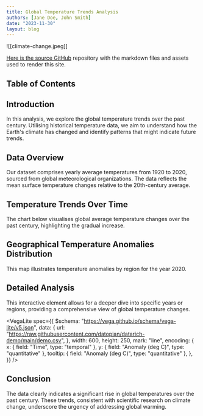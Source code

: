 ```yaml
---
title: Global Temperature Trends Analysis
authors: [Jane Doe, John Smith]
date: "2023-11-30"
layout: blog
---
```


![[climate-change.jpeg]]

[Here is the source GitHub](https://github.com/datopian/datarich-demo) repository with the markdown files and assets used to render this site.

## Table of Contents

## Introduction

In this analysis, we explore the global temperature trends over the past century. Utilising historical temperature data, we aim to understand how the Earth's climate has changed and identify patterns that might indicate future trends.

## Data Overview

Our dataset comprises yearly average temperatures from 1920 to 2020, sourced from global meteorological organizations. The data reflects the mean surface temperature changes relative to the 20th-century average.

## Temperature Trends Over Time

The chart below visualises global average temperature changes over the past century, highlighting the gradual increase.

<LineChart 
  data={}
  title="Global Temperature Trends"
/>

## Geographical Temperature Anomalies Distribution

This map illustrates temperature anomalies by region for the year 2020.

<OpenLayers data={temperatureByRegion2020} />

## Detailed Analysis

This interactive element allows for a deeper dive into specific years or regions, providing a comprehensive view of global temperature changes.

<VegaLite
  spec={{
    $schema: "https://vega.github.io/schema/vega-lite/v5.json",
    data: {
      url: "https://raw.githubusercontent.com/datopian/datarich-demo/main/demo.csv",
    },
    width: 600,
    height: 250,
    mark: "line",
    encoding: {
      x: { field: "Time", type: "temporal" },
      y: { field: "Anomaly (deg C)", type: "quantitative" },
      tooltip: { field: "Anomaly (deg C)", type: "quantitative" },
    },
  }}
/>

## Conclusion

The data clearly indicates a significant rise in global temperatures over the past century. These trends, consistent with scientific research on climate change, underscore the urgency of addressing global warming.